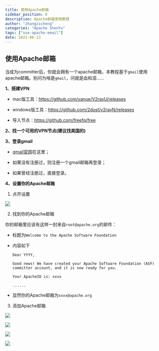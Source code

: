 ```yaml
---
title: 使用Apache邮箱
sidebar_position: 6
description: Apache邮箱使用教程
author: "zhangzicheng"
categories: "Apache ShenYu"
tags: ["use-apache-email"]
date: 2022-06-13
---
```


## 使用Apache邮箱

当成为committer后，你就会拥有一个apache邮箱，本教程基于`gmail`使用apache邮箱。别问为啥是`gmail`，问就是血和泪......

**1、搭建VPN**

* mac版工具：https://github.com/yanue/V2rayU/releases

* windows版工具：https://github.com/2dust/v2rayN/releases

* 导入节点：https://github.com/freefq/free

**2、找一个可用的VPN节点(建议找美国的)**

**3、登录gmail**

* [gmail官网](https://gmail.google.com)在这里；

* 如果没有注册过，则注册一个gmail邮箱再登录；

* 如果曾经注册过，直接登录。

**4、设置你的Apache邮箱**

1. 点开设置

![](/img/email/gmail-setting.png)

2. 找到你的Apache邮箱

你的邮箱里应该有这样一封来自`root@apache.org`的邮件：
* 标题为`Welcome to the Apache Software Foundation`
* 内容如下
  
    ```text
    Dear YYYY,

    Good news! We have created your Apache Software Foundation (ASF) committer account, and it is now ready for you.

    Your ApacheID is: xxxx
  
    ......
    ```
  
* 显然你的Apache邮箱为`xxxx@apache.org`

3. 添加Apache邮箱

![](/img/email/add-apache-email.png)

![](/img/email/add-email-step1.png)

![](/img/email/add-email-step2.png)

![](/img/email/add-email-step3.png)
